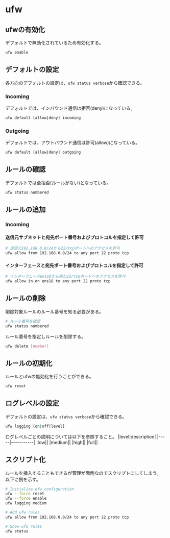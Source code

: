 # ufw
## ufwの有効化
デフォルトで無効化されているため有効化する。
```sh
ufw enable
```

## デフォルトの設定
各方向のデフォルトの設定は、`ufw status verbose`から確認できる。
### Incoming
デフォルトでは、インバウンド通信は拒否(deny)になっている。
```sh
ufw default [allow|deny] incoming
```
### Outgoing
デフォルトでは、アウトバウンド通信は許可(allow)になっている。
```sh
ufw default [allow|deny] outgoing
```

## ルールの確認
デフォルトでは全拒否(ルールがない)となっている。
```sh
ufw status numbered
```

## ルールの追加
### Incoming
#### 送信元サブネットと宛先ポート番号およびプロトコルを指定して許可
```sh
# 送信元192.168.0.0/24から22/tcpポートへのアクセスを許可
ufw allow from 192.168.0.0/24 to any port 22 proto tcp
```
#### インターフェースと宛先ポート番号およびプロトコルを指定して許可
```sh
# インターフェースens18から来た22/tcpポートへのアクセスを許可
ufw allow in on ens18 to any port 22 proto tcp
```

## ルールの削除
削除対象ルールのルール番号を知る必要がある。
```sh
# ルール番号を確認
ufw status numbered
```
ルール番号を指定しルールを削除する。
```sh
ufw delete [number]
```

## ルールの初期化
ルールとufwの無効化を行うことができる。
```sh
ufw reset
```

## ログレベルの設定
デフォルトの設定は、`ufw status verbose`から確認できる。
```sh
ufw logging [on|off|level]
```
ログレベルごとの説明については以下を参照すること。
|level|description|
|-----|-----------|
|low||
|medium||
|high||
|full||

## スクリプト化
ルールを挿入することもできるが管理が面倒なのでスクリプトにしてしまう。  
以下に例を示す。
```sh
# Initialize ufw configuration
ufw --force reset
ufw --force enable
ufw logging medium

# Add ufw rules
ufw allow from 192.168.0.0/24 to any port 22 proto tcp

# Show ufw rules
ufw status
```
